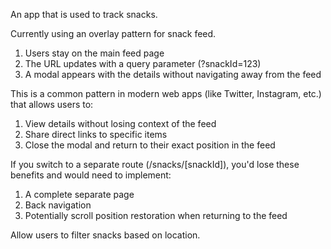 An app that is used to track snacks.

Currently using an overlay pattern for snack feed.

1. Users stay on the main feed page
2. The URL updates with a query parameter (?snackId=123)
3. A modal appears with the details without navigating away from the feed

This is a common pattern in modern web apps (like Twitter, Instagram, etc.) that allows users to:

1. View details without losing context of the feed
2. Share direct links to specific items
3. Close the modal and return to their exact position in the feed

If you switch to a separate route (/snacks/[snackId]), you'd lose these benefits and would need to implement:

1. A complete separate page
2. Back navigation
3. Potentially scroll position restoration when returning to the feed

Allow users to filter snacks based on location.
